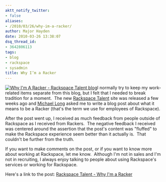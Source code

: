 ```yaml
---
aktt_notify_twitter:
- false
aliases:
- /2010/03/26/why-im-a-racker/
author: Major Hayden
date: 2010-03-26 13:38:07
dsq_thread_id:
- 3642806113
tags:
- blog
- rackspace
- sysadmin
title: Why I’m a Racker
---
```


[<img class="alignright size-medium wp-image-1346" title="Why I'm A Racker - Rackspace Talent blog" src="/wp-content/uploads/2010/03/whyimaracker-rackspacetalent-300x213.jpg" alt="Why I'm A Racker - Rackspace Talent blog" width="300" height="213" srcset="/wp-content/uploads/2010/03/whyimaracker-rackspacetalent-300x213.jpg 300w, /wp-content/uploads/2010/03/whyimaracker-rackspacetalent.jpg 508w" sizes="(max-width: 300px) 100vw, 300px" />][1]I normally try to keep my work-related items separate from this blog, but I felt that I needed to break tradition for a moment.  The new [Rackspace Talent][2] site was released a few weeks ago and [Michael Long][3] asked me to write a blog post about what it means to be a Racker (that's the term we use for employees of Rackspace).

After the post went up, I received as much feedback from people outside of Rackspace as I received from Rackers.  The negative feedback I received was centered around the assertion that the post's content was "fluffed" to make the Rackspace experience seem better than it actually is.  That couldn't be further from the truth.

If you want to make comments on the post, or if you want to know more about working at Rackspace, let me know.  Although I'm not in sales and I'm not in recruiting, I always enjoy talking to people about using Rackspace's services or working for Rackspace.

Here's a link to the post: [Rackspace Talent - Why I'm a Racker][4]

 [1]: http://rackblogs.com/talent/rackers/why-im-a-racker/
 [2]: http://www.rackertalent.com/ "Rackspace Talent site"
 [3]: http://twitter.com/theredrecruiter "Twitter: theredrecruiter"
 [4]: http://www.rackertalent.com/rackers/why-im-a-racker/ "Why I'm A Racker - Major Hayden"
